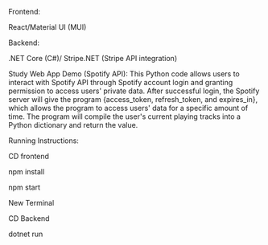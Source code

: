 Frontend:

React/Material UI (MUI)  

Backend:

  .NET Core (C#)/ Stripe.NET (Stripe API integration)

  Study Web App Demo (Spotify API): This Python code allows users to interact with Spotify API through Spotify account login and granting permission to access users' private data. After successful login, the Spotify server will give the program {access_token, refresh_token, and expires_in}, which allows the program to access users' data for a specific amount of time. The program will compile the user's current playing tracks into a Python dictionary and return the value.

Running Instructions:

CD frontend

npm install

npm start

New Terminal

CD Backend

dotnet run
